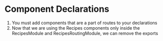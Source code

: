 # Component Declarations
01. You must add components that are a part of routes to your declarations
02. Now that we are using the Recipes components only inside the RecipesModule and RecipesRoutingModule, we can remove the exports